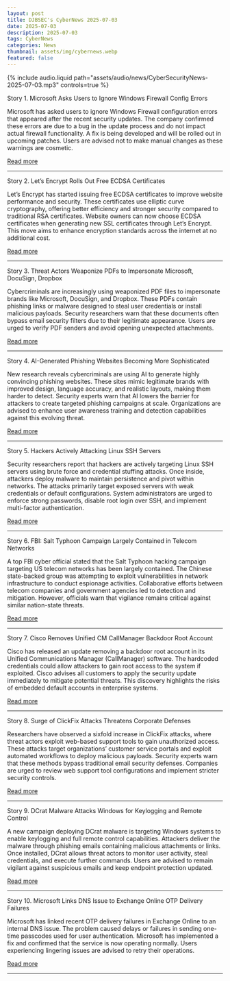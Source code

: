 ```yaml
---
layout: post
title: DJBSEC's CyberNews 2025-07-03
date: 2025-07-03
description: 2025-07-03
tags: CyberNews
categories: News
thumbnail: assets/img/cybernews.webp
featured: false
---
```


<div class="row mt-3">
    <div class="col-sm mt-3 mt-md-0">
        {% include audio.liquid path="assets/audio/news/CyberSecurityNews-2025-07-03.mp3" controls=true %}
    </div>
</div>

Story 1. Microsoft Asks Users to Ignore Windows Firewall Config Errors

Microsoft has asked users to ignore Windows Firewall configuration errors that appeared after the recent security updates. The company confirmed these errors are due to a bug in the update process and do not impact actual firewall functionality. A fix is being developed and will be rolled out in upcoming patches. Users are advised not to make manual changes as these warnings are cosmetic.

[Read more](https://www.bleepingcomputer.com/news/microsoft/microsoft-asks-users-to-ignore-windows-firewall-config-errors/)

---

Story 2. Let’s Encrypt Rolls Out Free ECDSA Certificates

Let’s Encrypt has started issuing free ECDSA certificates to improve website performance and security. These certificates use elliptic curve cryptography, offering better efficiency and stronger security compared to traditional RSA certificates. Website owners can now choose ECDSA certificates when generating new SSL certificates through Let’s Encrypt. This move aims to enhance encryption standards across the internet at no additional cost.

[Read more](https://www.theregister.com/2025/07/03/lets_encrypt_rolls_out_free/)

---

Story 3. Threat Actors Weaponize PDFs to Impersonate Microsoft, DocuSign, Dropbox

Cybercriminals are increasingly using weaponized PDF files to impersonate brands like Microsoft, DocuSign, and Dropbox. These PDFs contain phishing links or malware designed to steal user credentials or install malicious payloads. Security researchers warn that these documents often bypass email security filters due to their legitimate appearance. Users are urged to verify PDF senders and avoid opening unexpected attachments.

[Read more](https://cybersecuritynews.com/threat-actors-weaponize-pdfs-to-impersonate-microsoft-docusign-dropbox/)

---

Story 4. AI-Generated Phishing Websites Becoming More Sophisticated

New research reveals cybercriminals are using AI to generate highly convincing phishing websites. These sites mimic legitimate brands with improved design, language accuracy, and realistic layouts, making them harder to detect. Security experts warn that AI lowers the barrier for attackers to create targeted phishing campaigns at scale. Organizations are advised to enhance user awareness training and detection capabilities against this evolving threat.

[Read more](https://go.theregister.com/feed/www.theregister.com/2025/07/03/ai_phishing_websites/)

---

Story 5. Hackers Actively Attacking Linux SSH Servers

Security researchers report that hackers are actively targeting Linux SSH servers using brute force and credential stuffing attacks. Once inside, attackers deploy malware to maintain persistence and pivot within networks. The attacks primarily target exposed servers with weak credentials or default configurations. System administrators are urged to enforce strong passwords, disable root login over SSH, and implement multi-factor authentication.

[Read more](https://cybersecuritynews.com/hackers-actively-attacking-linux-ssh-servers/)

---

Story 6. FBI: Salt Typhoon Campaign Largely Contained in Telecom Networks

A top FBI cyber official stated that the Salt Typhoon hacking campaign targeting US telecom networks has been largely contained. The Chinese state-backed group was attempting to exploit vulnerabilities in network infrastructure to conduct espionage activities. Collaborative efforts between telecom companies and government agencies led to detection and mitigation. However, officials warn that vigilance remains critical against similar nation-state threats.

[Read more](https://cyberscoop.com/top-fbi-cyber-official-salt-typhoon-largely-contained-in-telecom-networks/)

---

Story 7. Cisco Removes Unified CM CallManager Backdoor Root Account

Cisco has released an update removing a backdoor root account in its Unified Communications Manager (CallManager) software. The hardcoded credentials could allow attackers to gain root access to the system if exploited. Cisco advises all customers to apply the security update immediately to mitigate potential threats. This discovery highlights the risks of embedded default accounts in enterprise systems.

[Read more](https://www.bleepingcomputer.com/news/security/cisco-removes-unified-cm-callManager-backdoor-root-account/)

---

Story 8. Surge of ClickFix Attacks Threatens Corporate Defenses

Researchers have observed a sixfold increase in ClickFix attacks, where threat actors exploit web-based support tools to gain unauthorized access. These attacks target organizations’ customer service portals and exploit automated workflows to deploy malicious payloads. Security experts warn that these methods bypass traditional email security defenses. Companies are urged to review web support tool configurations and implement stricter security controls.

[Read more](https://www.csoonline.com/article/4016208/sixfold-surge-of-clickfix-attacks-threatens-corporate-defenses.html)

---

Story 9. DCrat Malware Attacks Windows for Keylogging and Remote Control

A new campaign deploying DCrat malware is targeting Windows systems to enable keylogging and full remote control capabilities. Attackers deliver the malware through phishing emails containing malicious attachments or links. Once installed, DCrat allows threat actors to monitor user activity, steal credentials, and execute further commands. Users are advised to remain vigilant against suspicious emails and keep endpoint protection updated.

[Read more](https://cybersecuritynews.com/dcrat-attack-windows-to-remotely-control-keylogging/)

---

Story 10. Microsoft Links DNS Issue to Exchange Online OTP Delivery Failures

Microsoft has linked recent OTP delivery failures in Exchange Online to an internal DNS issue. The problem caused delays or failures in sending one-time passcodes used for user authentication. Microsoft has implemented a fix and confirmed that the service is now operating normally. Users experiencing lingering issues are advised to retry their operations.

[Read more](https://www.bleepingcomputer.com/news/microsoft/microsoft-links-dns-issue-to-exchange-online-otp-delivery-failures/)

---
